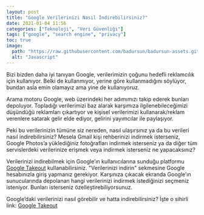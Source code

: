 ```yaml
---
layout: post
title: "Google Verilerinizi Nasıl İndirebilirsiniz?"
date: 2021-01-04 11:56
categories: ["Teknoloji", "Veri Güvenliği"]
tags: ["google", "search engine", "privacy"]
toc: true
image:
  path: "https://raw.githubusercontent.com/badursun/badursun-assets.github.io/refs/heads/main/img/google-your-data.jpg"
  alt: "Javascript"
---
```


Bizi bizden daha iyi tanıyan Google, verilerimizin çoğunu hedefli reklamcılık için kullanıyor. Belki de kullanmıyor, yerine göre kullanmadığını söylüyor, bundan asla emin olamayız ama yine de kullanıyoruz.

Arama motoru Google, web üzerindeki her adımımızı takip ederek bunları depoluyor. Topladığı verilerimizi baz alarak karşımıza ilgilenebileceğimizi düşündüğü reklamları çıkartıyor ve kişisel verilerimizi kullanarak/reklam verenlere satarak gelir elde ediyor, gelirini yayımcılar ile paylaşıyor.

Peki bu verilerinizin tümüne siz nereden, nasıl ulaşırsınız ya da bu verileri nasıl indirebilirsiniz? Mesela Gmail kişi rehberinizi indirmek isterseniz, Google Photos’a yüklediğiniz fotoğrafları indirmek isterseniz ya da diğer tüm servislerdeki verilerinize erişmek veya indirmek isterseniz ne yapacaksınız?

Verilerinizi indirebilmek için Google’ın kullanıcılarına sunduğu platformu [Google Takeout](https://takeout.google.com/) kullanabilirsiniz. "Verilerinizi indirin" sekmesine Google hesabınızla giriş yapmanız gerekiyor. Karşınıza çıkacak ekranda Google’ın sunucularında depolanan hangi verilerinizi indirmek istediğinizi seçmeniz isteniyor. Bunları isterseniz özelleştirebiliyorsunuz.

Google’daki verilerinizi nasıl görebilir ve hatta indirebilirsiniz? İşte o sihirli link: [Google Takeout](https://takeout.google.com/)
